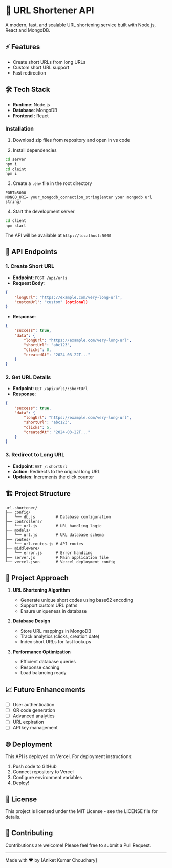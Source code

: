 # 🔗 URL Shortener API

A modern, fast, and scalable URL shortening service built with Node.js, React  and MongoDB.

## ⚡ Features

- Create short URLs from long URLs
- Custom short URL support
- Fast redirection

## 🛠️ Tech Stack

- **Runtime**: Node.js
- **Database**: MongoDB
- **Frontend** : React  
  
### Installation

1. Download  zip files from repository and open in vs code 


2. Install dependencies
```bash
cd server
npm i
cd cleint
npm i
```

3. Create a `.env` file in the root directory
```env
PORT=5000
MONGO_URI= your_mongodb_connection_string(enter your mongodb url string)
```

4. Start the development server
```bash
cd client
npm start
```

The API will be available at `http://localhost:5000`

## 📡 API Endpoints

### 1. Create Short URL
- **Endpoint**: `POST /api/urls`
- **Request Body**:
```json
{
    "longUrl": "https://example.com/very-long-url",
    "customUrl": "custom" (optional)
}
```
- **Response**:
```json
{
    "success": true,
    "data": {
        "longUrl": "https://example.com/very-long-url",
        "shortUrl": "abc123",
        "clicks": 0,
        "createdAt": "2024-03-22T..."
    }
}
```

### 2. Get URL Details
- **Endpoint**: `GET /api/urls/:shortUrl`
- **Response**:
```json
{
    "success": true,
    "data": {
        "longUrl": "https://example.com/very-long-url",
        "shortUrl": "abc123",
        "clicks": 5,
        "createdAt": "2024-03-22T..."
    }
}
```

### 3. Redirect to Long URL
- **Endpoint**: `GET /:shortUrl`
- **Action**: Redirects to the original long URL
- **Updates**: Increments the click counter

## 🏗️ Project Structure

```
url-shortener/
├── config/
│   └── db.js         # Database configuration
├── controllers/
│   └── url.js        # URL handling logic
├── models/
│   └── url.js        # URL database schema
├── routes/
│   └── url.routes.js # API routes
├── middleware/
│   └── error.js      # Error handling
├── server.js         # Main application file
└── vercel.json       # Vercel deployment config
```

## 🎯 Project Approach

1. **URL Shortening Algorithm**
   - Generate unique short codes using base62 encoding
   - Support custom URL paths
   - Ensure uniqueness in database

2. **Database Design**
   - Store URL mappings in MongoDB
   - Track analytics (clicks, creation date)
   - Index short URLs for fast lookups

3. **Performance Optimization**
   - Efficient database queries
   - Response caching
   - Load balancing ready



## 📈 Future Enhancements

- [ ] User authentication
- [ ] QR code generation
- [ ] Advanced analytics
- [ ] URL expiration
- [ ] API key management

## 🌐 Deployment

This API is deployed on Vercel. For deployment instructions:

1. Push code to GitHub
2. Connect repository to Vercel
3. Configure environment variables
4. Deploy!

## 📄 License

This project is licensed under the MIT License - see the LICENSE file for details.

## 🤝 Contributing

Contributions are welcome! Please feel free to submit a Pull Request.

---
Made with ❤️ by [Aniket Kumar Choudhary]
